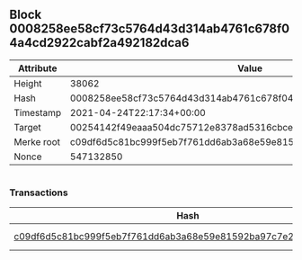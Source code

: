 ## Block 0008258ee58cf73c5764d43d314ab4761c678f04a4cd2922cabf2a492182dca6

Attribute | Value
--- | ---
Height | 38062
Hash | 0008258ee58cf73c5764d43d314ab4761c678f04a4cd2922cabf2a492182dca6
Timestamp | 2021-04-24T22:17:34+00:00
Target | 00254142f49eaaa504dc75712e8378ad5316cbcead634704b3734b6271167cc4
Merke root | c09df6d5c81bc999f5eb7f761dd6ab3a68e59e81592ba97c7e2a64299290ffec
Nonce | 547132850

```

```

### Transactions

Hash | Amount
--- | ---
[c09df6d5c81bc999f5eb7f761dd6ab3a68e59e81592ba97c7e2a64299290ffec](c09df6d5c81bc999f5eb7f761dd6ab3a68e59e81592ba97c7e2a64299290ffec.md) | 10.00000000 SKEPTI 
